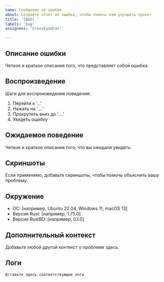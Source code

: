 ```yaml
---
name: Сообщение об ошибке
about: Создайте отчет об ошибке, чтобы помочь нам улучшить проект
title: '[BUG] '
labels: 'bug'
assignees: 'CrossEyedCat'

---
```


## Описание ошибки
Четкое и краткое описание того, что представляет собой ошибка.

## Воспроизведение
Шаги для воспроизведения поведения:
1. Перейти к '...'
2. Нажать на '....'
3. Прокрутить вниз до '....'
4. Увидеть ошибку

## Ожидаемое поведение
Четкое и краткое описание того, что вы ожидали увидеть.

## Скриншоты
Если применимо, добавьте скриншоты, чтобы помочь объяснить вашу проблему.

## Окружение
- ОС: [например, Ubuntu 22.04, Windows 11, macOS 13]
- Версия Rust: [например, 1.75.0]
- Версия RustBD: [например, 0.1.0]

## Дополнительный контекст
Добавьте любой другой контекст о проблеме здесь.

## Логи
```
Вставьте здесь соответствующие логи
```
